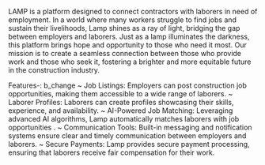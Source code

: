 LAMP is a platform designed to connect contractors with laborers in need of employment. In a world where many workers struggle to find jobs and sustain their livelihoods, Lamp shines as a ray of light, bridging the gap between employers and laborers. Just as a lamp illuminates the darkness, this platform brings hope and opportunity to those who need it most. Our mission is to create a seamless connection between those who provide work and those who seek it, fostering a brighter and more equitable future in the construction industry.

Features-:
b_change
~ Job Listings: Employers can post construction job opportunities, making them accessible to a wide range of laborers.
~ Laborer Profiles: Laborers can create profiles showcasing their skills, experience, and availability.
~ AI-Powered Job Matching: Leveraging advanced AI algorithms, Lamp automatically matches laborers with job opportunities .
~ Communication Tools: Built-in messaging and notification systems ensure clear and timely communication between employers and laborers.
~ Secure Payments: Lamp provides secure payment processing, ensuring that laborers receive fair compensation for their work.
